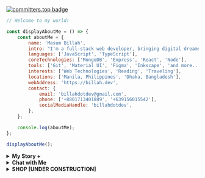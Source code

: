 [![committers.top badge](https://user-badge.committers.top/bangladesh/billahdotdev.svg)](https://user-badge.committers.top/bangladesh/Billahdotdev)             
                                                                                      
```javascript                                           
// Welcome to my world!                                                                   

const displayAboutMe = () => {
    const aboutMe = {
        name: 'Masum Billah',
        intro: "I'm a full-stack web developer, bringing digital dreams to life.",
        languages: ['JavaScript', 'TypeScript'],
        coreTechnologies: ['MongoDB', 'Express', 'React', 'Node'],
        tools: ['Git', 'Material UI', 'Figma', 'Inkscape', 'and more...'],
        interests: ['Web Technologies', 'Reading', 'Traveling'],
        locations: ['Manila, Philippines', 'Dhaka, Bangladesh'],
        webAddress: 'https://billah.dev',
        contact: {
            email: 'billahdotdev@gmail.com',
            phone: ['+8801713401889', '+639156015542'],
            socialMediaHandle: 'billahdotdev',
        },
    };

    console.log(aboutMe);
};

displayAboutMe();

```
     

<details> 
<summary><strong>My Story &#43;</strong></summary>                                      
  
<pre>
🙂 My Story:      
I am passionate about JavaScript and web technologies. Before the pandemic, I was just a struggling entrepreneur in the clothing industry.
'GARMENTIK' is a company where I hustled as a rainmaker. My business had its ups and downs, which were stressful, but I was learning 
 something new every day. During the pandemic, I decided to bring my passion into the business. Nowadays, two roles in my real-life game 
 are: Rainmaking for 'GARMENTIK' and 'Web Development Service'.  

👩‍💻 I Speak:
English, Bangla(Native), Taglish, and of course JavaScript!          

🎓 Certification:
I'm a Bangladesh University of Engineering and Technology (BUET) certified full-stack web developer   
on a journey of modern web mastery at the University of Helsinki.    
</pre>
</details>   


<details> 
<summary><strong>Chat with Me</strong></summary>         
 
<pre> 
There are times when you need someone to listen or give some advice. Book a slot to chat - anything from personal to career, 
Web Development, Graphic design, Digital Marketing, T-Shirt Business, and Mental Health.

The slots for November and December are fully booked. Availability for January will be announced in December on my x account.   
<br />
For T-shirt Business inquiries, please fill out the <a href="https://docs.google.com/forms/d/e/1FAIpQLSef8mJz6FOO0TR3hb0upJO89fZXlB3xTG6W1qxsRAFUNTM74A/viewform?embedded=true" width="640" height="1442" frameborder="0" marginheight="0" marginwidth="0">Google Form</a> to receive a quick response. Thank you!
</pre>
</details>   
<details>
<summary><strong>SHOP
  [UNDER CONSTRUCTION]</strong></summary>
 
# <img src="https://images.unsplash.com/photo-1624396963238-df0e48367ff7?w=600&auto=format&fit=crop&q=60&ixlib=rb-4.0.3&ixid=M3wxMjA3fDB8MHxzZWFyY2h8MTR8fGNvdmVyJTIwcGhvdG98ZW58MHx8MHx8fDA%3D" alt="Garmetik Banner" style="width:100%;">

Welcome to **[Garmetik](https://garmentik.com)**, your go-to store for affordable and stylish fashion.
---

## Products
  
### Classic T-Shirt
<div style="border: 1px solid #ddd; border-radius: 8px; padding: 16px; margin-bottom: 16px;">
  <img src="https://images.unsplash.com/photo-1638109879065-10b4a3bf0360?w=600&auto=format&fit=crop&q=60" alt="Classic T-Shirt" style="width:100%; border-radius: 8px;">
  <h3 style="margin-top: 1000px;">Classic T-Shirt</h3>
  <p><strong>Price:</strong> $15</p>
  <p>A simple, comfortable, and stylish t-shirt for everyday wear.</p>
  <a href="https://wa.me/+8801713401889?text=Hi%20there!%20I'm%20interested%20in%20your%20Classic%20T-Shirt" style="text-decoration:none;">
    <img src="https://img.shields.io/badge/Chat%20on-WhatsApp-brightgreen?style=for-the-badge&logo=whatsapp" alt="WhatsApp Button"> 
  </a>
</div>

---

### Cozy Hoodie
<div style="border: 1px solid #ddd; border-radius: 8px; padding: 16px; margin-bottom: 16px;">
  <img src="https://via.placeholder.com/600x600" alt="Cozy Hoodie" style="width:100%; border-radius: 8px;">
  <h3 style="margin-top: 10px;">Cozy Hoodie</h3>
  <p><strong>Price:</strong> $30</p>
  <p>Perfect for chilly days. Stay warm and stylish!</p>
  <a href="https://wa.me/+8801713401889?text=Hi%20there!%20I'm%20interested%20in%20your%20Cozy%20Hoodie" style="text-decoration:none;">
    <img src="https://img.shields.io/badge/Chat%20on-WhatsApp-brightgreen?style=for-the-badge&logo=whatsapp" alt="WhatsApp Button">
  </a>
</div>
---
